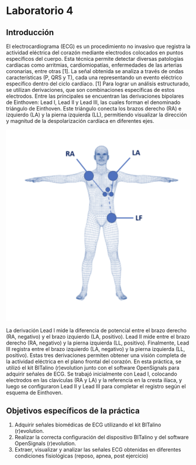 # Laboratorio 4

## Introducción
El electrocardiograma (ECG) es un procedimiento no invasivo que registra la actividad eléctrica del corazón mediante electrodos colocados en puntos específicos del cuerpo. Esta técnica permite detectar diversas patologías cardíacas como arritmias, cardiomiopatías, enfermedades	 de las arterias coronarias, entre otras [1]. La señal obtenida se analiza a través de ondas características (P, QRS y T), cada una representando un evento eléctrico específico dentro del ciclo cardíaco. [1]
Para lograr un análisis estructurado, se utilizan derivaciones, que son combinaciones específicas de estos electrodos. Entre las principales se encuentran las derivaciones bipolares de Einthoven: Lead I, Lead II y Lead III, las cuales forman el denominado triángulo de Einthoven. Este triángulo conecta los brazos derecho (RA) e izquierdo (LA) y la pierna izquierda (LL), permitiendo visualizar la dirección y magnitud de la despolarización cardíaca en diferentes ejes.

![](images/intro.png)

La derivación Lead I mide la diferencia de potencial entre el brazo derecho (RA, negativo) y el brazo izquierdo (LA, positivo). Lead II mide entre el brazo derecho (RA, negativo) y la pierna izquierda (LL, positivo). Finalmente, Lead III registra entre el brazo izquierdo (LA, negativo) y la pierna izquierda (LL, positivo). Estas tres derivaciones permiten obtener una visión completa de la actividad eléctrica en el plano frontal del corazón.
En esta práctica, se utilizó el kit BITalino (r)evolution junto con el software OpenSignals para adquirir señales de ECG. Se trabajó inicialmente con Lead I, colocando electrodos en las clavículas (RA y LA) y la referencia en la cresta ilíaca, y luego se configuraron Lead II y Lead III para completar el registro según el esquema de Einthoven.

## Objetivos específicos de la práctica
1. Adquirir señales biomédicas de ECG utilizando el kit BITalino (r)evolution.
2. Realizar la correcta configuración del dispositivo BITalino y del software OpenSignals (r)evolution.
3. Extraer, visualizar y analizar las señales ECG obtenidas en diferentes condiciones fisiológicas (reposo, apnea, post ejercicio)


